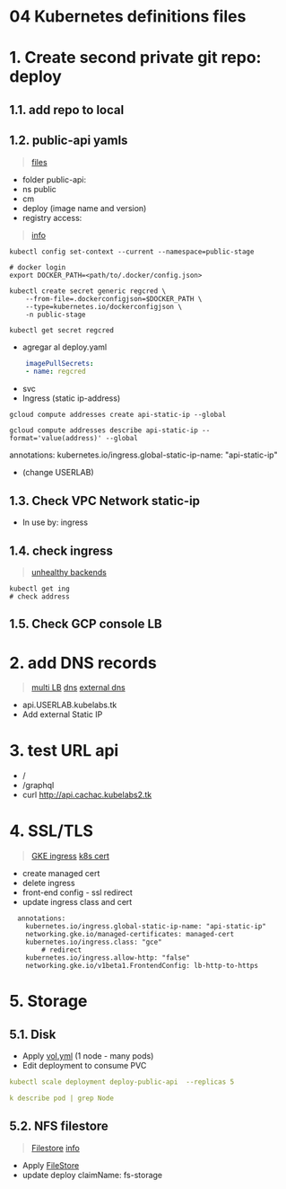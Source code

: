 
# 04 Kubernetes definitions files <!-- omit in toc -->

# 1. Create second private git repo: deploy

## 1.1. add repo to local

## 1.2. public-api yamls
>[files](./assets/apps-files/public-api/)
- folder public-api:
- ns public
- cm
- deploy (image name and version)
- registry access:
> [info](https://kubernetes.io/docs/tasks/configure-pod-container/pull-image-private-registry/)
```vim
kubectl config set-context --current --namespace=public-stage

# docker login
export DOCKER_PATH=<path/to/.docker/config.json>

kubectl create secret generic regcred \
    --from-file=.dockerconfigjson=$DOCKER_PATH \
    --type=kubernetes.io/dockerconfigjson \
    -n public-stage

kubectl get secret regcred
```
- agregar al deploy.yaml
```yaml
	imagePullSecrets:
	- name: regcred
```
- svc
- Ingress (static ip-address)
```vim
gcloud compute addresses create api-static-ip --global

gcloud compute addresses describe api-static-ip --format='value(address)' --global
```
annotations:
    kubernetes.io/ingress.global-static-ip-name: "api-static-ip"

-  (change USERLAB)

## 1.3. Check VPC Network static-ip
- In use by: ingress

## 1.4. check ingress
> [unhealthy backends](https://www.anycodings.com/questions/gke-ingress-shows-unhealthy-backend-services)
```vim
kubectl get ing
# check address
```

## 1.5. Check GCP console LB
# 2. add DNS records
> [multi LB](https://cloud.google.com/kubernetes-engine/docs/tutorials/http-balancer)
> [dns](https://medium.com/google-cloud/dns-on-gke-everything-you-need-to-know-b961303f9153)
> [external dns](https://joachim8675309.medium.com/externaldns-with-gke-cloud-dns-38a174fdced7)

- api.USERLAB.kubelabs.tk
- Add external Static IP

# 3. test URL api
- /
- /graphql
- curl http://api.cachac.kubelabs2.tk

# 4. SSL/TLS
> [GKE ingress](https://cloud.google.com/kubernetes-engine/docs/how-to/ingress-features#https_redirect)
> [k8s cert](https://cloud.google.com/kubernetes-engine/docs/how-to/managed-certs)
- create managed cert
- delete ingress
- front-end config  -  ssl redirect
- update ingress class and cert

```vim
  annotations:
    kubernetes.io/ingress.global-static-ip-name: "api-static-ip"
    networking.gke.io/managed-certificates: managed-cert
    kubernetes.io/ingress.class: "gce"
		# redirect
    kubernetes.io/ingress.allow-http: "false"
    networking.gke.io/v1beta1.FrontendConfig: lb-http-to-https
```



# 5. Storage

## 5.1. Disk
- Apply [vol.yml](./assets/apps-files/public-api/vol.yml) (1 node - many pods)
- Edit deployment to consume PVC
```yaml
kubectl scale deployment deploy-public-api  --replicas 5

k describe pod | grep Node
```

## 5.2. NFS filestore
> [Filestore](./Filestore.md)
> [info](https://upendra-kumarage.medium.com/gcp-filestore-as-a-persistent-storage-in-google-kubernetes-engine-clusters-ab4f76b34118)

- Apply [FileStore](./assets/filestoreStorageClass.yaml)
- update deploy claimName: fs-storage

